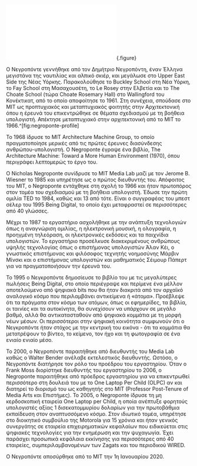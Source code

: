 ![](negroponte-profile.md){.figure}

Ο Νεγροπόντε γεννήθηκε από τον Δημήτριο Νεγροπόντη, έναν Έλληνα μεγιστάνα της ναυτιλίας και αλπικό σκιέρ, και μεγάλωσε στο Upper East Side της Νέας Υόρκης.
Παρακολούθησε το Buckley School στη Νέα Υόρκη, το Fay School στη Μασαχουσέτη, το Le Rosey στην Ελβετία και το The Choate School (τώρα Choate Rosemary Hall) στο Wallingford του Κονέκτικατ, από το οποίο αποφοίτησε το 1961. Στη συνέχεια, σπούδασε στο MIT ως προπτυχιακός και μεταπτυχιακός φοιτητής στην Αρχιτεκτονική όπου η έρευνά του επικεντρώθηκε σε θέματα σχεδιασμού με τη βοήθεια υπολογιστή. Απέκτησε μεταπτυχιακό στην αρχιτεκτονική από το MIT το 1966.^[fig:negroponte-profile]

Το 1968 ίδρυσε το MIT Architecture Machine Group, το οποίο πραγματοποίησε μερικές από τις πρώτες έρευνες διασύνδεσης ανθρώπου-υπολογιστή. Ο Negroponte έγραψε ένα βιβλίο, The Architecture Machine: Toward a More Human Environment (1970), όπου περιγράφει λεπτομερώς το έργο του.

Ο Nicholas Negroponte συνίδρυσε το MIT Media Lab μαζί με τον Jerome B. Wiesner το 1985 και υπηρέτησε ως ο πρώτος διευθυντής του. Απόφοιτος του MIT, ο Negroponte εντάχθηκε στη σχολή το 1966 και ήταν πρωτοπόρος στον τομέα του σχεδιασμού με τη βοήθεια υπολογιστή. Έδωσε την πρώτη ομιλία TED το 1984, καθώς και 13 από τότε. Είναι ο συγγραφέας του μπεστ σέλερ του 1995 Being Digital, το οποίο έχει μεταφραστεί σε περισσότερες από 40 γλώσσες.

Μέχρι το 1987 το εργαστήριο ασχολήθηκε με την ανάπτυξη τεχνολογιών όπως η αναγνώριση ομιλίας, η ηλεκτρονική μουσική, η ολογραφία, η προηγμένη τηλεόραση, οι ηλεκτρονικές εκδόσεις και τα παιχνίδια υπολογιστών. Το εργαστήριο προσέλκυσε διακεκριμένους ανθρώπους υψηλής τεχνολογίας όπως ο επιστήμονας υπολογιστών Άλαν Κέι, ο γνωστικός επιστήμονας και φιλόσοφος τεχνητής νοημοσύνης Μάρβιν Μίνσκι και ο επιστήμονας υπολογιστών και μαθηματικός Σέιμουρ Πάπερτ για να πραγματοποιήσουν την έρευνά του.

Το 1995 ο Νεγκροπόντε δημοσίευσε το βιβλίο του με τις μεγαλύτερες πωλήσεις Being Digital, στο οποίο περιέγραψε και περίμενε ένα μέλλον αποτελούμενο από ψηφιακά bits που θα ήταν διακριτά από τον αρχαϊκό αναλογικό κόσμο που περιλαμβάνει αντικείμενα ή «άτομα». Προέβλεψε ότι τα πράγματα στον κόσμο των ατόμων, όπως οι εφημερίδες, τα βιβλία, οι ταινίες και τα αυτοκίνητα, θα συνεχίσουν να υπάρχουν σε μεγάλο βαθμό, αλλά θα αντικατασταθούν από ψηφιακά κομμάτια με τη μορφή νέων μέσων. Οι περισσότεροι στην ψηφιακή κοινότητα συμφωνούν ότι ο Νεγκροπόντε ήταν στόχος με την κεντρική του εικόνα - ότι τα κομμάτια θα μετατρέψουν το βίντεο, το κείμενο, τον ήχο και τη φωτογραφία σε ένα ενιαίο ενιαίο μέσο.

Το 2000, ο Νεγροπόντε παραιτήθηκε από διευθυντής του Media Lab καθώς ο Walter Bender ανέλαβε εκτελεστικός διευθυντής. Ωστόσο, ο Νεγροπόντε διατήρησε τον ρόλο του προέδρου του εργαστηρίου. Όταν ο Frank Moss διορίστηκε διευθυντής του εργαστηρίου το 2006, ο Negroponte παραιτήθηκε από πρόεδρος εργαστηρίου για να επικεντρωθεί περισσότερο στη δουλειά του με το One Laptop Per Child (OLPC) αν και διατηρεί το διορισμό του ως καθηγητής στο MIT (Professor Post-Tenure of Media Arts και Επιστήμες).
Το 2005, ο Negroponte ίδρυσε τη μη κερδοσκοπική εταιρεία One Laptop per Child, η οποία ανέπτυξε φορητούς υπολογιστές αξίας 1 δισεκατομμυρίου δολαρίων για την πρωτοβάθμια εκπαίδευση στον αναπτυσσόμενο κόσμο. Στον ιδιωτικό τομέα, υπηρέτησε στο διοικητικό συμβούλιο της Motorola για 15 χρόνια και ήταν γενικός συνεργάτης σε εταιρεία επιχειρηματικών κεφαλαίων που ειδικεύεται στις ψηφιακές τεχνολογίες για την ενημέρωση και την ψυχαγωγία. Έχει παράσχει προσωπικά κεφάλαια εκκίνησης για περισσότερες από 40 εταιρείες, συμπεριλαμβανομένων των Zagats και του περιοδικού WIRED.

Ο Νεγροπόντε αποσύρθηκε από το MIT την 1η Ιανουαρίου 2020.
